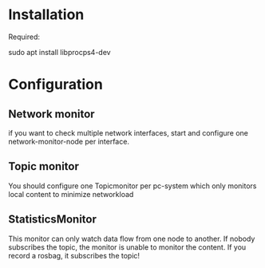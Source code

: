 # Installation

Required:

sudo apt install libprocps4-dev



# Configuration

## Network monitor
if you want to check multiple network interfaces, start and configure one network-monitor-node per interface.



## Topic monitor
You should configure one Topicmonitor per pc-system which only monitors local content to minimize networkload

## StatisticsMonitor
This monitor can only watch data flow from one node to another. If nobody subscribes the topic, the monitor is unable to monitor the content. If you record a rosbag, it subscribes the topic!

